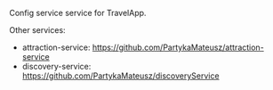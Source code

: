 Config service service for TravelApp.

Other services:
- attraction-service: https://github.com/PartykaMateusz/attraction-service
- discovery-service: https://github.com/PartykaMateusz/discoveryService
